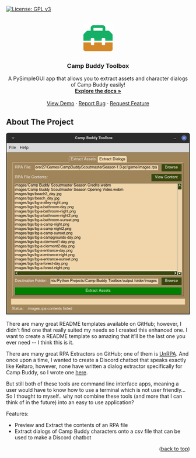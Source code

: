 [![License: GPL v3](https://img.shields.io/badge/License-GPL%20v3-blue.svg)](https://www.gnu.org/licenses/gpl-3.0)

<!-- PROJECT LOGO -->
<br />
<div align="center">
  <a href="https://github.com/othneildrew/Best-README-Template">
    <img src="icon.png" alt="Logo" width="80" height="80">
  </a>

  <h3 align="center">Camp Buddy Toolbox</h3>

  <p align="center">
    A PySimpleGUI app that allows you to extract assets and character dialogs of Camp Buddy easily!
    <br />
    <a href="https://github.com/othneildrew/Best-README-Template"><strong>Explore the docs »</strong></a>
    <br />
    <br />
    <a href="https://github.com/othneildrew/Best-README-Template">View Demo</a>
    ·
    <a href="https://github.com/othneildrew/Best-README-Template/issues">Report Bug</a>
    ·
    <a href="https://github.com/othneildrew/Best-README-Template/issues">Request Feature</a>
  </p>
</div>

<!-- ABOUT THE PROJECT -->
## About The Project

<div align="center">
  <img src="Screenshots/Screenshot_Extract_Assets_Tab.png" alt="Logo">
</div>

There are many great README templates available on GitHub; however, I didn't find one that really suited my needs so I created this enhanced one. I want to create a README template so amazing that it'll be the last one you ever need -- I think this is it.

There are many great RPA Extractors on GitHub; one of them is <a href="https://github.com/Lattyware/unrpa">UnRPA</a>. And once upon a time, I wanted to create a Discord chatbot that speaks exactly like Keitaro, however, none have written a dialog extractor specifically for Camp Buddy, so I wrote one <a href="https://github.com/lonewanderer27/Camp-Buddy-Dialog-Extractor">here</a>.

But still both of these tools are command line interface apps, meaning a user would have to know how to use a terminal which is not user friendly...
So I thought to myself.. why not combine these tools (and more that I can think of in the future) into an easy to use application?

Features:
* Preview and Extract the contents of an RPA file
* Extract dialogs of Camp Buddy characters onto a csv file that can be used to make a Discord chatbot

<p align="right">(<a href="#top">back to top</a>)</p>
